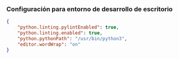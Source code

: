### Configuración para entorno de desarrollo de escritorio
```json
{
    "python.linting.pylintEnabled": true,
    "python.linting.enabled": true,
    "python.pythonPath": "/usr/bin/python3",
    "editor.wordWrap": "on"
}
```